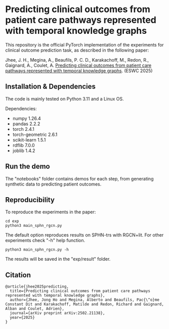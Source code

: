 # Predicting clinical outcomes from patient care pathways represented with temporal knowledge graphs
This repository is the official PyTorch implementation of the experiments for clinical outcome prediction task, as described in the following paper:

Jhee, J. H., Megina, A., Beaufils, P. C. D., Karakachoff, M., Redon, R., Gaignard, A., Coulet, A. [Predicting clinical outcomes from patient care pathways represented with temporal knowledge graphs](https://arxiv.org/abs/2502.21138). (ESWC 2025)

## Installation & Dependencies
The code is mainly tested on Python 3.11 and a Linux OS.

Dependencies:
* numpy 1.26.4
* pandas 2.2.2
* torch 2.4.1
* torch-geometric 2.6.1
* scikit-learn 1.5.1
* rdflib 7.0.0
* joblib 1.4.2

## Run the demo
The "notebooks" folder contains demos for each step, from generating synthetic data to predicting patient outcomes.

## Reproducibility
To reproduce the experiments in the paper: 
```
cd exp
python3 main_sphn_rgcn.py
```
The default option reproduces results on SPHN-trs with RGCN+lit. For other experiments check "-h" help function.
```
python3 main_sphn_rgcn.py -h
```
The results will be saved in the "exp/result" folder. 

## Citation
```
@article{jhee2025predicting,
  title={Predicting clinical outcomes from patient care pathways represented with temporal knowledge graphs},
  author={Jhee, Jong Ho and Megina, Alberto and Beaufils, Pac{\^o}me Constant Dit and Karakachoff, Matilde and Redon, Richard and Gaignard, Alban and Coulet, Adrien},
  journal={arXiv preprint arXiv:2502.21138},
  year={2025}
}
```
